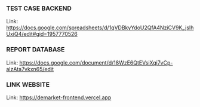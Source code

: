 ### TEST CASE BACKEND

Link: https://docs.google.com/spreadsheets/d/1qVDBkyYdoU2QfA4NziCV9K_jsIhUxiQ4/edit#gid=1957770526

### REPORT DATABASE

Link: https://docs.google.com/document/d/18WzE6QtEVsiXqi7vCp-alzAta7vkxn65/edit

### LINK WEBSITE

Link: https://demarket-frontend.vercel.app
